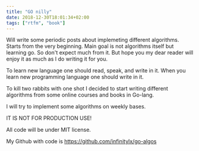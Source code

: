```yaml
---
title: "GO nilly"
date: 2018-12-30T18:01:34+02:00
tags: ["rtfm", "book"]
---
```


Will write some periodic posts about implemeting different algorithms. Starts from the very beginning. Main goal is not algorithms itself but learning go. So don't expect much from it. But hope you my dear reader will enjoy it as much as I do writing it for you.

To learn new language one should read, speak, and write in it. When you learn new programming language one should write in it.

To kill two rabbits with one shot I decided to start writing different algorithms from some online courses and books in Go-lang.

I will try to implement some algorithms on weekly bases.

IT IS NOT FOR PRODUCTION USE!

All code will be under MIT license.

My Github with code is https://github.com/infinitylx/go-algos
